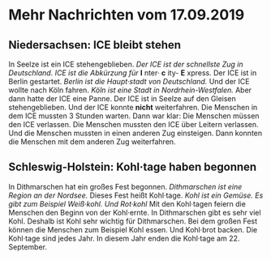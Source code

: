 # Mehr Nachrichten vom 17.09.2019


## Niedersachsen: ICE bleibt stehen
In Seelze ist ein ICE stehengeblieben. 
*Der ICE ist der schnellste Zug in Deutschland.* 
*ICE ist die Abkürzung für* **I** nter· **c** ity- **E** xpress. Der ICE ist in Berlin gestartet. 
*Berlin ist die Haupt·stadt von Deutschland.* Und der ICE wollte nach Köln fahren. 
*Köln ist eine Stadt in Nordrhein-Westfalen.* Aber dann hatte der ICE eine Panne. Der ICE ist in Seelze auf den Gleisen stehengeblieben. Und der ICE konnte **nicht** weiterfahren. Die Menschen in dem ICE mussten 3 Stunden warten. Dann war klar: Die Menschen müssen den ICE verlassen. Die Menschen mussten den ICE über Leitern verlassen. Und die Menschen mussten in einen anderen Zug einsteigen. Dann konnten die Menschen mit dem anderen Zug weiterfahren. 

## Schleswig-Holstein: Kohl·tage haben begonnen
In Dithmarschen hat ein großes Fest begonnen. 
*Dithmarschen ist eine Region an der Nordsee.* Dieses Fest heißt Kohl·tage. 
*Kohl ist ein Gemüse.* 
*Es gibt zum Beispiel Weiß·kohl.* 
*Und Rot·kohl* Mit den Kohl·tagen feiern die Menschen den Beginn von der Kohl·ernte. In Dithmarschen gibt es sehr viel Kohl. Deshalb ist Kohl sehr wichtig für Dithmarschen. Bei dem großen Fest können die Menschen zum Beispiel Kohl essen. Und Kohl·brot backen. Die Kohl·tage sind jedes Jahr. In diesem Jahr enden die Kohl·tage am 22. September. 

